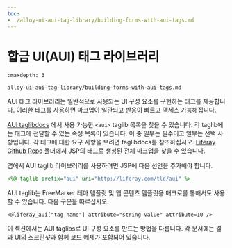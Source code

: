 ```yaml
---
toc:
- ./alloy-ui-aui-tag-library/building-forms-with-aui-tags.md
---
```

# 합금 UI(AUI) 태그 라이브러리

```{toctree}
:maxdepth: 3

alloy-ui-aui-tag-library/building-forms-with-aui-tags.md
```

AUI 태그 라이브러리는 일반적으로 사용되는 UI 구성 요소를 구현하는 태그를 제공합니다.  이러한 태그를 사용하면 마크업이 일관되고 반응이 빠르고 액세스 가능해집니다.

[AUI taglibdocs](https://learn.liferay.com/reference/latest/en/dxp/taglibs/util-taglib/aui/tld-summary.html) 에서 사용 가능한 `<aui>` taglib 목록을 찾을 수 있습니다.  각 taglib에는 태그에 전달할 수 있는 속성 목록이 있습니다. 이 중 일부는 필수이고 일부는 선택 사항입니다. 각 태그에 대한 요구 사항을 보려면 taglibdocs를 참조하십시오. [Liferay Github Repo](https://github.com/liferay/liferay-portal/tree/7.2.x/portal-web/docroot/html/taglib/aui)  폴더에서 JSP의 태그로 생성된 전체 마크업을 찾을 수 있습니다.

앱에서 AUI taglib 라이브러리를 사용하려면 JSP에 다음 선언을 추가해야 합니다.

```jsp
<%@ taglib prefix="aui" uri="http://liferay.com/tld/aui" %>
```

AUI taglib는 FreeMarker 테마 템플릿 및 웹 콘텐츠 템플릿용 매크로를 통해서도 사용할 수 있습니다. 다음 구문을 따르십시오.

```
<@liferay_aui["tag-name"] attribute="string value" attribute=10 />
```

이 섹션에서는 AUI taglibs로 UI 구성 요소를 만드는 방법을 다룹니다. 각 문서에는 결과 UI의 스크린샷과 함께 코드 예제가 포함되어 있습니다.